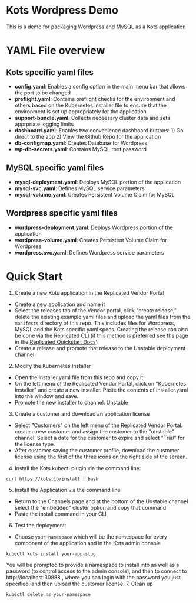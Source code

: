 # Kots Wordpress Demo
This is a demo for packaging Wordpress and MySQL as a Kots application

# YAML File overview
## Kots specific yaml files
- __config.yaml__: Enables a config option in the main menu bar that allows the port to be changed
- __preflight.yaml__: Contains preflight checks for the environment and others based on the Kubernetes installer file to ensure that the environment is set up appropriately for the application
- __support-bundle.yaml__: Collects neceesary cluster data and sets apprpriate logging limits
- __dashboard.yaml__: Enables two convenience dashboard buttons: 1) Go direct to the app 2) View the Github Repo for the application
- __db-configmap.yaml__: Creates Database for Wordpress
- __wp-db-secrets.yaml__: Contains MySQL root password
## MySQL specific yaml files
- __mysql-deployment.yaml__: Deploys MySQL portion of the application
- __mysql-svc.yaml__: Defines MySQL service parameters
- __mysql-volume.yaml__: Creates Persistent Volume Claim for MySQL
## Wordpress specific yaml files
- __wordpress-deployment.yaml__: Deploys Wordpress portion of the application
- __wordpress-volume.yaml__: Creates Persistent Volume Claim for Wordpress
- __wordpress.svc.yaml__: Defines Wordpress service parameters


# Quick Start
1. Create a new Kots application in the Replicated Vendor Portal
- Create a new application and name it 
- Select the releases tab of the Vendor portal, click "create release," delete the existing example yaml files and upload the yaml files from the `manifests` directory of this repo.  This includes files for Wordpress, MySQL and the Kots specific yaml specs.  Creating the release can also be done via the Replicated CLI (if this method is preferred see ths page in the [Replicated Quickstart Docs](https://docs.replicated.com/vendor/tutorial-installing-with-cli))
- Create a release and promote that release to the Unstable deployment channel
2. Modify the Kubernetes Installer
- Open the installer.yaml file from this repo and copy it.
- On the left menu of the Replicated Vendor Portal, click on "Kubernetes Installer" and create a new installer.  Paste the contents of installer.yaml into the window and save.
- Promote the new installer to channel: Unstable
3. Create a customer and download an application license
- Select "Customers" on the left menu of the Replicated Vendor Portal. create a new customer and assign the customer to the "unstable" channel.  Select a date for the customer to expire and select "Trial" for the license type.
- After customer saving the customer profile, download the customer license using the first of the three icons on the right side of the screen.
4. Install the Kots kubectl plugin via the command line:
```shell
curl https://kots.io/install | bash
```
5. Install the Application via the command line
- Return to the Channels page and at the bottom of the Unstable channel select the "embedded" cluster option and copy that command
- Paste the install command in your CLI
6. Test the deployment: 
- Choose `your namespace` which will be the namespace for every component of the application and in the Kots admin console
```shell
kubectl kots install your-app-slug
```
You will be prompted to provide a namespace to install into as well as a password (to control access to the admin console), and then to connect to http://localhost:30888 , where you can login with the password you just specified, and then upload the customer license.
7. Clean up
```shell
kubectl delete ns your-namespace
```
